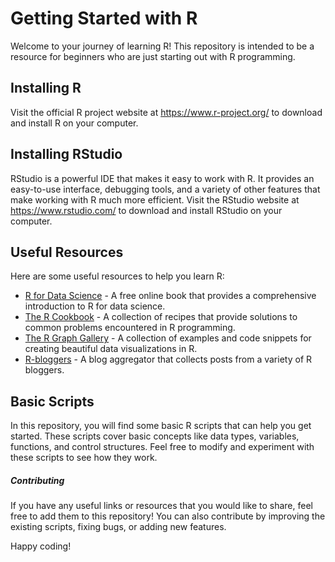 # Getting Started with R

Welcome to your journey of learning R! This repository is intended to be a resource for beginners who are just starting out with R programming.

## Installing R

Visit the official R project website at https://www.r-project.org/ to download and install R on your computer.

## Installing RStudio

RStudio is a powerful IDE that makes it easy to work with R. It provides an easy-to-use interface, debugging tools, and a variety of other features that make working with R much more efficient. Visit the RStudio website at https://www.rstudio.com/ to download and install RStudio on your computer.

## Useful Resources

Here are some useful resources to help you learn R:

- [R for Data Science](https://r4ds.had.co.nz/) - A free online book that provides a comprehensive introduction to R for data science.
- [The R Cookbook](https://rc2e.com/) - A collection of recipes that provide solutions to common problems encountered in R programming.
- [The R Graph Gallery](https://r-graph-gallery.com/) - A collection of examples and code snippets for creating beautiful data visualizations in R.
- [R-bloggers](https://www.r-bloggers.com/) - A blog aggregator that collects posts from a variety of R bloggers.

## Basic Scripts

In this repository, you will find some basic R scripts that can help you get started. These scripts cover basic concepts like data types, variables, functions, and control structures. Feel free to modify and experiment with these scripts to see how they work.

##### Contributing

If you have any useful links or resources that you would like to share, feel free to add them to this repository! You can also contribute by improving the existing scripts, fixing bugs, or adding new features.

Happy coding!
